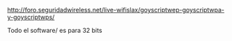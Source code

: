 http://foro.seguridadwireless.net/live-wifislax/goyscriptwep-goyscriptwpa-y-goyscriptwps/

Todo el software/ es para 32 bits

